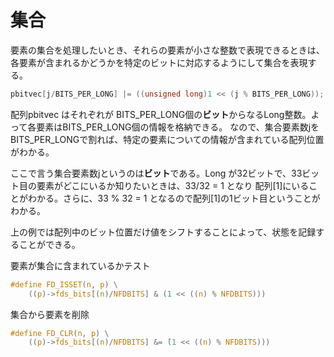 集合
====

要素の集合を処理したいとき、それらの要素が小さな整数で表現できるときは、各要素が含まれるかどうかを特定のビットに対応するようにして集合を表現する。

```c
pbitvec[j/BITS_PER_LONG] |= ((unsigned long)1 << (j % BITS_PER_LONG));
```

配列pbitvec はそれぞれが BITS_PER_LONG個の**ビット**からなるLong整数。よって各要素はBITS_PER_LONG個の情報を格納できる。
なので、集合要素数jをBITS_PER_LONGで割れば、特定の要素についての情報が含まれている配列位置がわかる。

ここで言う集合要素数jというのは**ビット**である。Long が32ビットで、33ビット目の要素がどこにいるか知りたいときは、33/32 = 1 となり
配列[1]にいることがわかる。さらに、33 % 32 = 1 となるので配列[1]の1ビット目ということがわかる。

上の例では配列中のビット位置だけ値をシフトすることによって、状態を記録することができる。

要素が集合に含まれているかテスト

```c
#define FD_ISSET(n, p) \
    ((p)->fds_bits[(n)/NFDBITS] & (1 << ((n) % NFDBITS)))
```

集合から要素を削除

```c
#define FD_CLR(n, p) \
    ((p)->fds_bits[(n)/NFDBITS] &= ̃(1 << ((n) % NFDBITS)))
```
